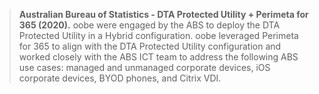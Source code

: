 > **Australian Bureau of Statistics - DTA Protected Utility + Perimeta
> for 365 (2020).** oobe were engaged by the ABS to deploy the DTA
> Protected Utility in a Hybrid configuration. oobe leveraged Perimeta
> for 365 to align with the DTA Protected Utility configuration and
> worked closely with the ABS ICT team to address the following ABS use
> cases: managed and unmanaged corporate devices, iOS corporate devices,
> BYOD phones, and Citrix VDI.
